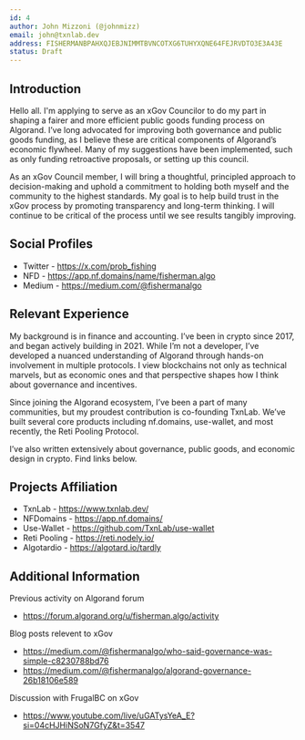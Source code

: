 ```yaml
---
id: 4
author: John Mizzoni (@johnmizz)
email: john@txnlab.dev
address: FISHERMANBPAHXQJEBJNIMMTBVNCOTXG6TUHYXQNE64FEJRVDTO3E3A43E
status: Draft
---
```


## Introduction

Hello all. I'm applying to serve as an xGov Councilor to do my part in shaping a fairer and more efficient public goods funding process on Algorand. I’ve long advocated for improving both governance and public goods funding, as I believe these are critical components of Algorand’s economic flywheel. Many of my suggestions have been implemented, such as only funding retroactive proposals, or setting up this council.

As an xGov Council member, I will bring a thoughtful, principled approach to decision-making and uphold a commitment to holding both myself and the community to the highest standards. My goal is to help build trust in the xGov process by promoting transparency and long-term thinking. I will continue to be critical of the process until we see results tangibly improving. 

## Social Profiles

- Twitter - https://x.com/prob_fishing
- NFD - https://app.nf.domains/name/fisherman.algo
- Medium - https://medium.com/@fishermanalgo

## Relevant Experience

My background is in finance and accounting. I’ve been in crypto since 2017, and began actively building in 2021. While I’m not a developer, I’ve developed a nuanced understanding of Algorand through hands-on involvement in multiple protocols. I view blockchains not only as technical marvels, but as economic ones and that perspective shapes how I think about governance and incentives.

Since joining the Algorand ecosystem, I’ve been a part of many communities, but my proudest contribution is co-founding TxnLab. We’ve built several core products including nf.domains, use-wallet, and most recently, the Reti Pooling Protocol.

I’ve also written extensively about governance, public goods, and economic design in crypto. Find links below.

## Projects Affiliation

- TxnLab - https://www.txnlab.dev/
- NFDomains - https://app.nf.domains/
- Use-Wallet - https://github.com/TxnLab/use-wallet
- Reti Pooling - https://reti.nodely.io/
- Algotardio - https://algotard.io/tardly

## Additional Information

Previous activity on Algorand forum 
- https://forum.algorand.org/u/fisherman.algo/activity

Blog posts relevent to xGov 
- https://medium.com/@fishermanalgo/who-said-governance-was-simple-c8230788bd76
- https://medium.com/@fishermanalgo/algorand-governance-26b18106e589

Discussion with FrugalBC on xGov
- https://www.youtube.com/live/uGATysYeA_E?si=04cHJHiNSoN7GfyZ&t=3547


